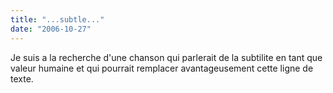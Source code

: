 ```yaml
---
title: "...subtle..."
date: "2006-10-27"
---
```


Je suis a la recherche d'une chanson qui parlerait de la subtilite en tant que valeur humaine et qui pourrait remplacer avantageusement cette ligne de texte.
